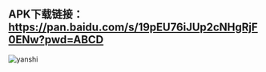 ## APK下载链接：https://pan.baidu.com/s/19pEU76iJUp2cNHgRjF0ENw?pwd=ABCD 
![yanshi](https://user-images.githubusercontent.com/49065462/210364051-238ce39a-4066-4fb7-a9dc-75f1b66cbd1f.jpg)
